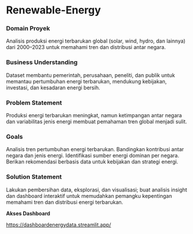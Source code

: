 # Renewable-Energy

### Domain Proyek

Analisis produksi energi terbarukan global (solar, wind, hydro, dan lainnya) dari 2000–2023 untuk memahami tren dan distribusi antar negara.

### Business Understanding

Dataset membantu pemerintah, perusahaan, peneliti, dan publik untuk memantau pertumbuhan energi terbarukan, mendukung kebijakan, investasi, dan kesadaran energi bersih.

### Problem Statement

Produksi energi terbarukan meningkat, namun ketimpangan antar negara dan variabilitas jenis energi membuat pemahaman tren global menjadi sulit.

### Goals

Analisis tren pertumbuhan energi terbarukan.
Bandingkan kontribusi antar negara dan jenis energi.
Identifikasi sumber energi dominan per negara.
Berikan rekomendasi berbasis data untuk kebijakan dan strategi energi.

### Solution Statement

Lakukan pembersihan data, eksplorasi, dan visualisasi; buat analisis insight dan dashboard interaktif untuk memudahkan pemangku kepentingan memahami tren dan distribusi energi terbarukan.

**Akses Dashboard**

https://dashboardenergydata.streamlit.app/

